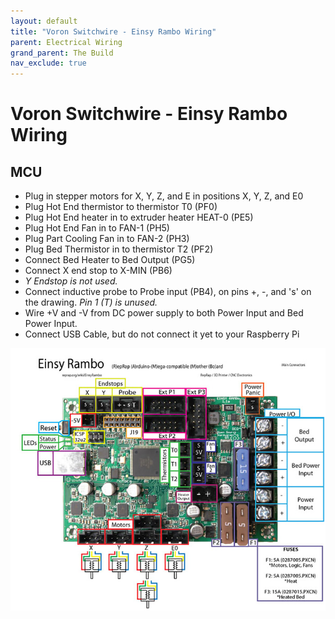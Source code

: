 ```yaml
---
layout: default
title: "Voron Switchwire - Einsy Rambo Wiring"
parent: Electrical Wiring
grand_parent: The Build
nav_exclude: true
---
```


# Voron Switchwire - Einsy Rambo Wiring

## MCU

* Plug in stepper motors for X, Y, Z, and E in positions X, Y, Z, and E0
* Plug Hot End thermistor to thermistor T0 (PF0)
* Plug Hot End heater in to extruder heater HEAT-0 (PE5)
* Plug Hot End Fan in to FAN-1 (PH5)
* Plug Part Cooling Fan in to FAN-2 (PH3)
* Plug Bed Thermistor in to thermistor T2 (PF2)
* Connect Bed Heater to Bed Output (PG5)
* Connect X end stop to X-MIN (PB6)
* *Y Endstop is not used.*
* Connect inductive probe to Probe input (PB4), on pins +, -, and 's' on the drawing. *Pin 1 (T) is unused.*
* Wire +V and -V from DC power supply to both Power Input and Bed Power Input.
* Connect USB Cable, but do not connect it yet to your Raspberry Pi

![Einsy Rambo 1A connections](./images/EinsyRambo1.1a-connections.jpg)
